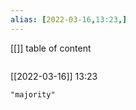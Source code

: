 ```yaml
---
alias: [2022-03-16,13:23,]
---
```

[[]]
table of content
```toc
```

[[2022-03-16]] 13:23

```query
"majority"
```